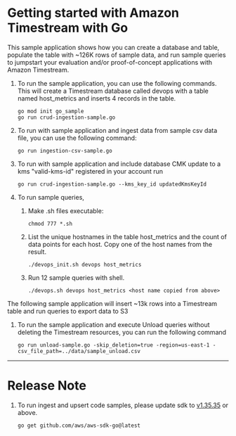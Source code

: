 # Getting started with Amazon Timestream with Go

This sample application shows how you can create a database and table, populate the table with ~126K rows of sample data, and run sample queries to jumpstart your evaluation and/or proof-of-concept applications with Amazon Timestream.

1. To run the sample application, you can use the following commands. This will create a Timestream database called devops with a table named host_metrics and inserts 4 records in the table.
    ```
    go mod init go_sample
    go run crud-ingestion-sample.go
    ```
1. To run with sample application and ingest data from sample csv data file, you can use the following command:
    ```
    go run ingestion-csv-sample.go
    ```
1. To run with sample application and include database CMK update to a kms "valid-kms-id" registered in your account run
    ```
    go run crud-ingestion-sample.go --kms_key_id updatedKmsKeyId
    ```

1. To run sample queries,  
    1. Make .sh files executable:
        ```
        chmod 777 *.sh
        ```
    1.  List the unique hostnames in the table host_metrics and the count of data points for each host. Copy one of the host names from the result.
        ```
        ./devops_init.sh devops host_metrics
        ```
    1. Run 12 sample queries with shell. 
        ```
        ./devops.sh devops host_metrics <host name copied from above>
       ```

The following sample application will insert ~13k rows into a Timestream table and run queries to export data to S3

1. To run the sample application and execute Unload queries without deleting the Timestream resources, you can run the following command
    ```
    go run unload-sample.go -skip_deletion=true -region=us-east-1 -csv_file_path=../data/sample_unload.csv
    ```

---
# Release Note

1. To run ingest and upsert code samples, please update sdk to [v1.35.35](https://github.com/aws/aws-sdk-go) or above.
    ```
    go get github.com/aws/aws-sdk-go@latest
    ```